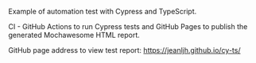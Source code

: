 Example of automation test with Cypress and TypeScript.

CI - GitHub Actions to run Cypress tests and GitHub Pages to publish the generated Mochawesome HTML report.

GitHub page address to view test report: https://jeanljh.github.io/cy-ts/
